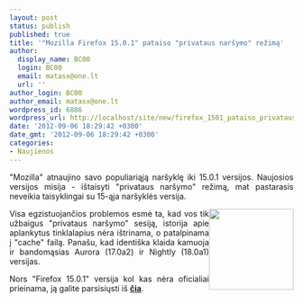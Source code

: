 ```yaml
---
layout: post
status: publish
published: true
title: '"Mozilla Firefox 15.0.1" pataiso "privataus naršymo" režimą'
author:
  display_name: BC00
  login: BC00
  email: matasx@one.lt
  url: ''
author_login: BC00
author_email: matasx@one.lt
wordpress_id: 6886
wordpress_url: http://localhost/site/new/firefox_1501_pataiso_privataus_narsymo_rezima/
date: '2012-09-06 18:29:42 +0300'
date_gmt: '2012-09-06 18:29:42 +0300'
categories:
- Naujienos
---
```

<p style="text-align: justify;">
	&quot;Mozilla&quot; atnaujino savo populiariąją nar&scaron;yklę iki 15.0.1 versijos. Naujosios versijos misija - i&scaron;taisyti &quot;privataus nar&scaron;ymo&quot; režimą, mat pastarasis neveikia taisyklingai su 15-ąja nar&scaron;yklės versija.</p>
<p style="text-align: justify;">
	<img alt="" src="http://technews.lt/userfiles/mozilla%281%29.jpg" style="width: 150px; height: 144px; float: right;" /></p>
<p style="text-align: justify;">
	Visa egzistuojančios problemos esmė ta, kad vos tik užbaigus &quot;privataus nar&scaron;ymo&quot; sesiją, istorija apie aplankytus tinklalapius nėra i&scaron;trinama, o patalpinama į &quot;cache&quot; failą. Pana&scaron;u, kad identi&scaron;ka klaida kamuoja ir bandomąsias Aurora <span id="intelliTxt">(17.0a2) ir Nightly (18.0a1) versijas.</span></p>
<p style="text-align: justify;">
	Nors &quot;Firefox 15.0.1&quot; versija kol kas nėra oficialiai prieinama, ją galite parsisiųsti i&scaron; <a href="http://technews.lt/files/Firefox%20Setup%2015.0.1.exe"><strong>čia</strong></a>.</p>
